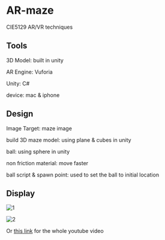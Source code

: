 # AR-maze
CIE5129 AR/VR techniques

## Tools
3D Model: built in unity

AR Engine:  Vuforia

Unity: C#

device: mac & iphone


## Design

Image Target: maze image

build 3D maze model: using plane & cubes in unity

ball: using sphere in unity

non friction material: move faster

ball script & spawn point: used to set the ball to initial location

## Display
![1](https://user-images.githubusercontent.com/88768257/226091073-24caf039-5209-4e1d-b52d-f3d39aff5f51.gif)

![2](https://user-images.githubusercontent.com/88768257/226091086-d1d1d83f-b0bf-4f59-baab-b7b1935e1675.gif)

Or [this link](https://www.youtube.com/shorts/UxowxyAzJcs) for the whole youtube video
